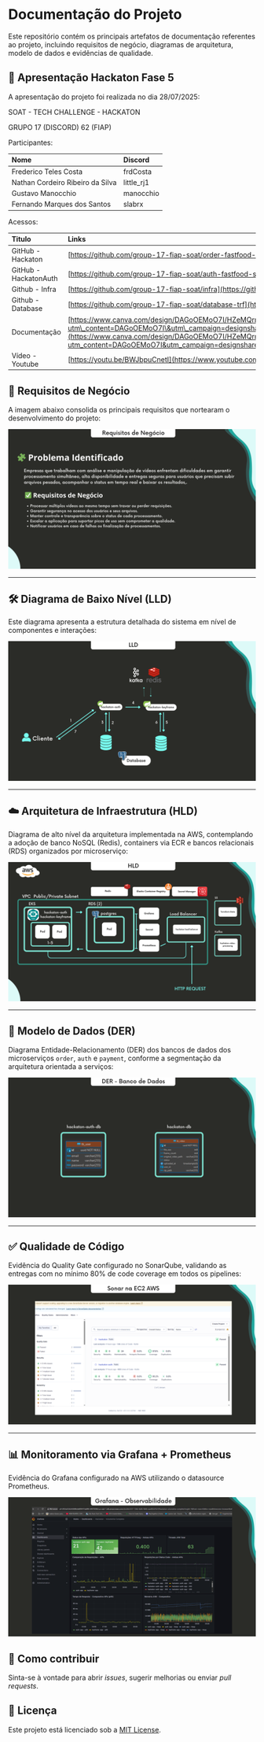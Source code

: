 # Documentação do Projeto

Este repositório contém os principais artefatos de documentação referentes ao projeto, incluindo requisitos de negócio, diagramas de arquitetura, modelo de dados e evidências de qualidade.

## 📖 Apresentação Hackaton Fase 5 

A apresentação do projeto foi realizada no dia 28/07/2025:

SOAT \- TECH CHALLENGE \- HACKATON

GRUPO 17 (DISCORD) 62 (FIAP)

Participantes:

| Nome                             | Discord     |
|:---------------------------------|:------------|
| Frederico Teles Costa            | frdCosta    |
| Nathan Cordeiro Ribeiro da Silva | little\_rj1 |
| Gustavo Manocchio                | manocchio   |
| Fernando Marques dos Santos      | slabrx      |

Acessos:

| Titulo                   | Links                                                                                                                                                                                                                                                                                                                                                                      |
|:-------------------------|:---------------------------------------------------------------------------------------------------------------------------------------------------------------------------------------------------------------------------------------------------------------------------------------------------------------------------------------------------------------------------|
| GitHub \- Hackaton       | [https://github.com/group-17-fiap-soat/order-fastfood-service](https://github.com/group-17-fiap-soat/order-fastfood-service)                                                                                                                                                                                                                                               |
| GitHub \- HackatonAuth   | [https://github.com/group-17-fiap-soat/auth-fastfood-service](https://github.com/group-17-fiap-soat/auth-fastfood-service)                                                                                                                                                                                                                                                 |
| Github \- Infra          | [https://github.com/group-17-fiap-soat/infra](https://github.com/group-17-fiap-soat/infra)                                                                                                                                                                                                                                                                                 |
| Github \- Database       | [https://github.com/group-17-fiap-soat/database-trf](https://github.com/group-17-fiap-soat/database-trf)                                                                                                                                                                                                                                                                   |
| Documentação             | [https://www.canva.com/design/DAGoOEMoO7I/HZeMQrmzN15N3j6I6ojPbA/view?utm\_content=DAGoOEMoO7I\&utm\_campaign=designshare\&utm\_medium=link2\&utm\_source=uniquelinks\&utlId=hb5019f590b](https://www.canva.com/design/DAGoOEMoO7I/HZeMQrmzN15N3j6I6ojPbA/view?utm_content=DAGoOEMoO7I&utm_campaign=designshare&utm_medium=link2&utm_source=uniquelinks&utlId=hb5019f590b) |
| Vídeo \- Youtube         | [https://youtu.be/BWJbpuCnetI](https://www.youtube.com/watch?v=b7py2u_cs9I)                                                                                                                                                                                                                                                                                                |


## 📌 Requisitos de Negócio

A imagem abaixo consolida os principais requisitos que nortearam o desenvolvimento do projeto:

![Requisitos de Negócio](./1.png)

---

## 🛠️ Diagrama de Baixo Nível (LLD)

Este diagrama apresenta a estrutura detalhada do sistema em nível de componentes e interações:

![LLD - Low Level Design](./2.png)

---

## ☁️ Arquitetura de Infraestrutura (HLD)

Diagrama de alto nível da arquitetura implementada na AWS, contemplando a adoção de banco NoSQL (Redis), containers via ECR e bancos relacionais (RDS) organizados por microserviço:

![HLD - High Level Design](./3.png)

---

## 🧩 Modelo de Dados (DER)

Diagrama Entidade-Relacionamento (DER) dos bancos de dados dos microserviços `order`, `auth` e `payment`, conforme a segmentação da arquitetura orientada a serviços:

![DER - Modelo de Dados](./4.png)

---

## ✅ Qualidade de Código

Evidência do Quality Gate configurado no SonarQube, validando as entregas com no mínimo 80% de code coverage em todos os pipelines:

![Quality Gate SonarQube](./5.png)

---


## 📊 Monitoramento via Grafana + Prometheus

Evidência do Grafana configurado na AWS utilizando o datasource Prometheus.

![Grafana](./6.png)



## 📄 Como contribuir

Sinta-se à vontade para abrir *issues*, sugerir melhorias ou enviar *pull requests*.

## 🧾 Licença

Este projeto está licenciado sob a [MIT License](./LICENSE).
